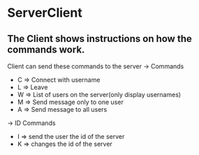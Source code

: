 # ServerClient

## The Client shows instructions on how the commands work.

Client can send these commands to the server
-> Commands
* C => Connect with username
* L => Leave
* W => List of users on the server(only display usernames)
* M => Send message only to one user
* A => Send message to all users

-> ID Commands
* I => send the user the id of the server
* K => changes the id of the server
